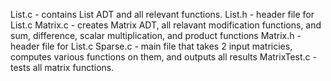 List.c - contains List ADT and all relevant functions.
List.h - header file for List.c
Matrix.c - creates Matrix ADT, all relavant modification functions,
    and sum, difference, scalar multiplication, and product functions
Matrix.h - header file for List.c
Sparse.c - main file that takes 2 input matricies, computes various 
    functions on them, and outputs all results
MatrixTest.c - tests all matrix functions.